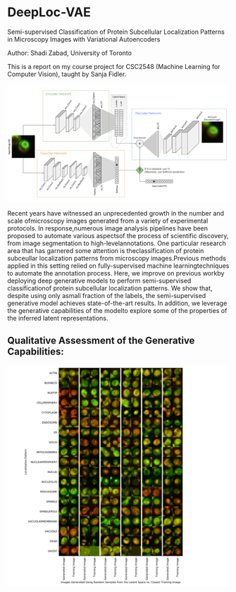 # DeepLoc-VAE
Semi-supervised Classification of Protein Subcellular Localization Patterns in Microscopy Images with Variational Autoencoders

Author: Shadi Zabad, University of Toronto

This is a report on my course project for CSC2548 (Machine Learning for Computer Vision), taught by Sanja Fidler.

![Image description](https://github.com/shz9/DeepLoc-VAE/blob/master/model.png)

Recent years have witnessed an unprecedented growth in the number and scale ofmicroscopy images generated from a variety of experimental protocols. In response,numerous image analysis pipelines have been proposed to automate various aspectsof  the  process  of  scientific  discovery,  from  image  segmentation  to  high-levelannotations. One particular research area that has garnered some attention is theclassification of protein subceullar localization patterns from microscopy images.Previous methods applied in this setting relied on fully-supervised machine learningtechniques to automate the annotation process. Here, we improve on previous workby deploying deep generative models to perform semi-supervised classificationof protein subcellular localization patterns.  We show that, despite using only asmall fraction of the labels, the semi-supervised generative model achieves state-of-the-art results. In addition, we leverage the generative capabilities of the modelto explore some of the properties of the inferred latent representations.

## Qualitative Assessment of the Generative Capabilities:

![Image description](https://github.com/shz9/DeepLoc-VAE/blob/master/pair_fig.png)
